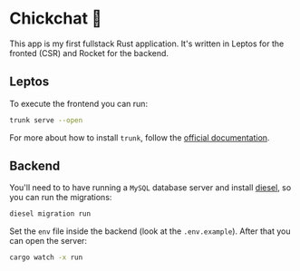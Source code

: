 # Chickchat 🐣

This app is my first fullstack Rust application. It's written in Leptos for the fronted (CSR) and Rocket for the backend.

## Leptos

To execute the frontend you can run:

```bash
trunk serve --open
```

For more about how to install `trunk`, follow the [official documentation](https://book.leptos.dev/getting_started/index.html#hello-world-getting-set-up-for-leptos-csr-development).

## Backend

You'll need to to have running a `MySQL` database server and install [diesel](https://diesel.rs/guides/getting-started#installing-diesel-cli), so you can run the migrations:

```bash
diesel migration run
```

Set the `env` file inside the backend (look at the `.env.example`). After that you can open the server:

```bash
cargo watch -x run
```